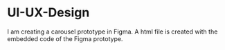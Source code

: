 # UI-UX-Design
I am creating a carousel prototype in Figma. A html file is created with the embedded code of the Figma prototype.
